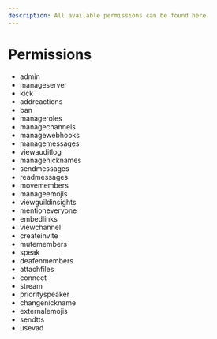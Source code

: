 ```yaml
---
description: All available permissions can be found here.
---
```


# Permissions

* admin
* manageserver
* kick
* addreactions
* ban
* manageroles
* managechannels
* managewebhooks
* managemessages
* viewauditlog
* managenicknames
* sendmessages
* readmessages
* movemembers
* manageemojis
* viewguildinsights
* mentioneveryone
* embedlinks
* viewchannel
* createinvite
* mutemembers
* speak
* deafenmembers
* attachfiles
* connect
* stream
* priorityspeaker
* changenickname
* externalemojis
* sendtts
* usevad

